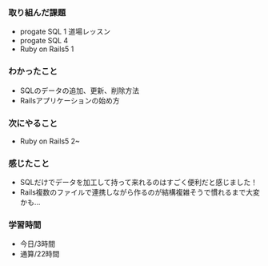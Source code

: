### 取り組んだ課題
- progate SQL 1 道場レッスン
- progate SQL 4
- Ruby on Rails5 1
### わかったこと
- SQLのデータの追加、更新、削除方法
- Railsアプリケーションの始め方
### 次にやること
- Ruby on Rails5 2~
### 感じたこと
- SQLだけでデータを加工して持って来れるのはすごく便利だと感じました！
- Rails複数のファイルで連携しながら作るのが結構複雑そうで慣れるまで大変かも...
### 学習時間
- 今日/3時間
- 通算/22時間
